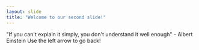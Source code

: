 ```yaml
---
layout: slide
title: "Welcome to our second slide!"
---
```

"If you can't explain it simply, you don't understand it well enough" - Albert Einstein
Use the left arrow to go back!
